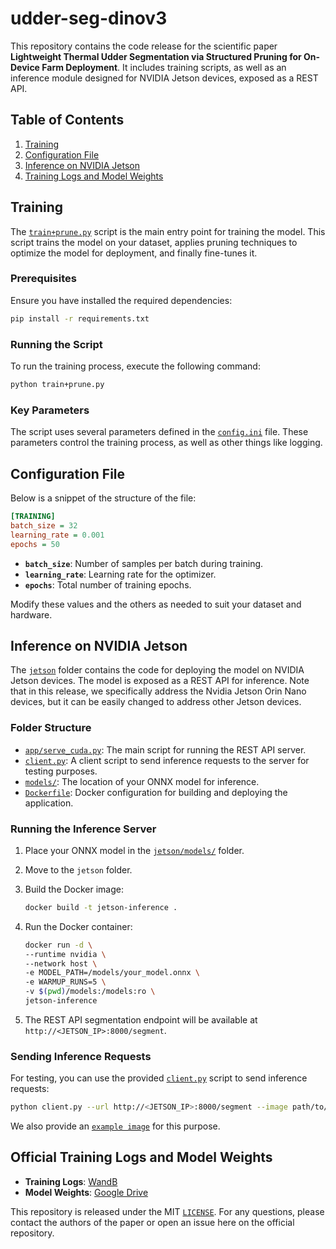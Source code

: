 # udder-seg-dinov3

This repository contains the code release for the scientific paper **Lightweight Thermal Udder Segmentation via Structured Pruning for On-Device Farm Deployment**. It includes training scripts, as well as an inference module designed for NVIDIA Jetson devices, exposed as a REST API.

## Table of Contents

1. [Training](#training)
2. [Configuration File](#configuration-file)
3. [Inference on NVIDIA Jetson](#inference-on-nvidia-jetson)
4. [Training Logs and Model Weights](#official-training-logs-and-model-weights)

## Training

The [`train+prune.py`](train+prune.py) script is the main entry point for training the model. This script trains the model on your dataset, applies pruning techniques to optimize the model for deployment, and finally fine-tunes it.

### Prerequisites

Ensure you have installed the required dependencies:

```bash
pip install -r requirements.txt
```

### Running the Script

To run the training process, execute the following command:

```bash
python train+prune.py
```

### Key Parameters

The script uses several parameters defined in the [`config.ini`](config.ini) file. These parameters control the training process, as well as other things like logging.

## Configuration File

Below is a snippet of the structure of the file:

```ini
[TRAINING]
batch_size = 32
learning_rate = 0.001
epochs = 50
```

- **`batch_size`**: Number of samples per batch during training.
- **`learning_rate`**: Learning rate for the optimizer.
- **`epochs`**: Total number of training epochs.

Modify these values and the others as needed to suit your dataset and hardware.

## Inference on NVIDIA Jetson

The [`jetson`](jetson/) folder contains the code for deploying the model on NVIDIA Jetson devices. The model is exposed as a REST API for inference. Note that in this release, we specifically address the Nvidia Jetson Orin Nano devices, but it can be easily changed to address other Jetson devices.

### Folder Structure

- [`app/serve_cuda.py`](jetson/app/serve_cuda.py): The main script for running the REST API server.
- [`client.py`](jetson/client.py): A client script to send inference requests to the server for testing purposes.
- [`models/`](jetson/models/): The location of your ONNX model for inference.
- [`Dockerfile`](jetson/Dockerfile): Docker configuration for building and deploying the application.

### Running the Inference Server

1. Place your ONNX model in the [`jetson/models/`](jetson/models/) folder.
2. Move to the `jetson` folder.
2. Build the Docker image:

   ```bash
   docker build -t jetson-inference .
   ```

3. Run the Docker container:

   ```bash
   docker run -d \
   --runtime nvidia \
   --network host \
   -e MODEL_PATH=/models/your_model.onnx \
   -e WARMUP_RUNS=5 \
   -v $(pwd)/models:/models:ro \
   jetson-inference
   ```

4. The REST API segmentation endpoint will be available at `http://<JETSON_IP>:8000/segment`.

### Sending Inference Requests

For testing, you can use the provided [`client.py`](jetson/client.py) script to send inference requests:

```bash
python client.py --url http://<JETSON_IP>:8000/segment --image path/to/image.png
```

We also provide an [`example image`](jetson/example.png) for this purpose.

## Official Training Logs and Model Weights

- **Training Logs**: [WandB](https://wandb.ai/mat094/udder-seg-dinov3)
- **Model Weights**: [Google Drive](https://drive.google.com/file/d/1QEOItHVCtlUNCP4_7b4F2QHku94Yb1fI/view?usp=sharing)

This repository is released under the MIT [`LICENSE`](LICENSE). For any questions, please contact the authors of the paper or open an issue here on the official repository.
